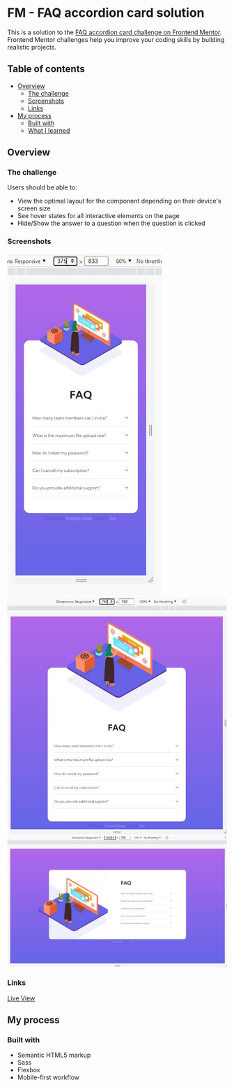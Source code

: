 # FM - FAQ accordion card solution

This is a solution to the [FAQ accordion card challenge on Frontend Mentor](https://www.frontendmentor.io/challenges/faq-accordion-card-XlyjD0Oam). Frontend Mentor challenges help you improve your coding skills by building realistic projects.

## Table of contents

- [Overview](#overview)
  - [The challenge](#the-challenge)
  - [Screenshots](#screenshots)
  - [Links](#links)
- [My process](#my-process)
  - [Built with](#built-with)
  - [What I learned](#what-i-learned)

## Overview

### The challenge

Users should be able to:

- View the optimal layout for the component depending on their device's screen size
- See hover states for all interactive elements on the page
- Hide/Show the answer to a question when the question is clicked

### Screenshots

![](./images/ss/375.JPG)\
![](./images/ss/768.JPG)\
![](./images/ss/1440.JPG)

### Links

[Live View](https://your-live-site-url.com)

## My process

### Built with

- Semantic HTML5 markup
- Sass
- Flexbox
- Mobile-first workflow
